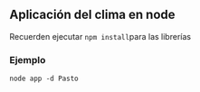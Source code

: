## Aplicación del clima en node

Recuerden ejecutar ```npm install```para las librerías

### Ejemplo
```
node app -d Pasto
```